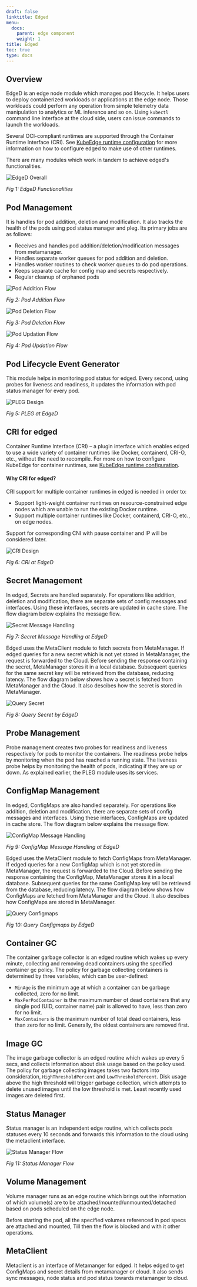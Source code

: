 ```yaml
---
draft: false
linktitle: Edged
menu:
  docs:
    parent: edge component
    weight: 1
title: Edged
toc: true
type: docs
---
```

## Overview

EdgeD is an edge node module which manages pod lifecycle. It helps users to deploy containerized workloads or applications at the edge node. Those workloads could perform any operation from simple telemetry data manipulation to analytics or ML inference and so on. Using `kubectl` command line interface at the cloud side, users can issue commands to launch the workloads.

Several OCI-compliant runtimes are supported through the Container Runtime Interface (CRI). See [KubeEdge runtime configuration](../../configuration/cri.md) for more information on how to configure edged to make use of other runtimes.

There are many modules which work in tandem to achieve edged's functionalities.

![EdgeD Overall](/img/edged/edged-overall.png)

*Fig 1: EdgeD Functionalities*

## Pod Management

It is handles for pod addition, deletion and modification. It also tracks the health of the pods using pod status manager and pleg.
Its primary jobs are as follows:

- Receives and handles pod addition/deletion/modification messages from metamanager.
- Handles separate worker queues for pod addition and deletion.
- Handles worker routines to check worker queues to do pod operations.
- Keeps separate cache for config map and secrets respectively.
- Regular cleanup of orphaned pods

![Pod Addition Flow](/img/edged/pod-addition-flow.png)

*Fig 2: Pod Addition Flow*

![Pod Deletion Flow](/img/edged/pod-deletion-flow.png)

*Fig 3: Pod Deletion Flow*

![Pod Updation Flow](/img/edged/pod-update-flow.png)

*Fig 4: Pod Updation Flow*

## Pod Lifecycle Event Generator

This module helps in monitoring pod status for edged. Every second, using probes for liveness and readiness, it updates the information with pod status manager for every pod.

![PLEG Design](/img/edged/pleg-flow.png)

*Fig 5: PLEG at EdgeD*

## CRI for edged

Container Runtime Interface (CRI) – a plugin interface which enables edged to use a wide variety of container runtimes like Docker, containerd, CRI-O, etc., without the need to recompile. For more on how to configure KubeEdge for container runtimes, see [KubeEdge runtime configuration](../../configuration/cri.md).

#### Why CRI for edged?
CRI support for multiple container runtimes in edged is needed in order to:
+ Support light-weight container runtimes on resource-constrained edge nodes which are unable to run the existing Docker runtime.
+ Support multiple container runtimes like Docker, containerd, CRI-O, etc., on edge nodes.

Support for corresponding CNI with pause container and IP will be considered later.

![CRI Design](/img/edged/edged-cri.png)

*Fig 6: CRI at EdgeD*

## Secret Management

In edged, Secrets are handled separately. For operations like addition, deletion and modification, there are separate sets of config messages and interfaces.
Using these interfaces, secrets are updated in cache store.
The flow diagram below explains the message flow.

![Secret Message Handling](/img/edged/secret-handling.png)

*Fig 7: Secret Message Handling at EdgeD*

Edged uses the MetaClient module to fetch secrets from MetaManager. If edged queries for a new secret which is not yet stored in MetaManager, the request is forwarded to the Cloud. Before sending the response containing the secret, MetaManager stores it in a local database. Subsequent queries for the same secret key will be retrieved from the database, reducing latency. The flow diagram below shows how a secret is fetched from MetaManager and the Cloud. It also descibes how the secret is stored in MetaManager.

![Query Secret](/img/edged/query-secret-from-edged.png)

*Fig 8: Query Secret by EdgeD*

## Probe Management

Probe management creates two probes for readiness and liveness respectively for pods to monitor the containers. The readiness probe helps by monitoring when the pod has reached a running state. The liveness probe helps by monitoring the health of pods, indicating if they are up or down.
As explained earlier, the PLEG module uses its services.


## ConfigMap Management
In edged, ConfigMaps are also handled separately. For operations like addition, deletion and modification, there are separate sets of config messages and interfaces.
Using these interfaces, ConfigMaps are updated in cache store.
The flow diagram below explains the message flow.

![ConfigMap Message Handling](/img/edged/configmap-handling.png)

*Fig 9: ConfigMap Message Handling at EdgeD*

Edged uses the MetaClient module to fetch ConfigMaps from MetaManager. If edged queries for a new ConfigMap which is not yet stored in MetaManager, the request is forwarded to the Cloud. Before sending the response containing the ConfigMap, MetaManager stores it in a local database. Subsequent queries for the same ConfigMap key will be retrieved from the database, reducing latency. The flow diagram below shows how ConfigMaps are fetched from MetaManager and the Cloud. It also descibes how ConfigMaps are stored in MetaManager.

![Query Configmaps](/img/edged/query-configmap-from-edged.png)

*Fig 10: Query Configmaps by EdgeD*

## Container GC

The container garbage collector is an edged routine which wakes up every minute, collecting and removing dead containers using the specified container gc policy.
The policy for garbage collecting containers is determined by three variables, which can be user-defined:
+ `MinAge` is the minimum age at which a container can be garbage collected, zero for no limit.
+ `MaxPerPodContainer` is the maximum number of dead containers that any single pod (UID, container name) pair is allowed to have, less than zero for no limit.
+ `MaxContainers` is the maximum number of total dead containers, less than zero for no limit. Generally, the oldest containers are removed first.

## Image GC

The image garbage collector is an edged routine which wakes up every 5 secs, and collects information about disk usage based on the policy used.
The policy for garbage collecting images takes two factors into consideration, `HighThresholdPercent` and `LowThresholdPercent`. Disk usage above the high threshold will trigger garbage collection, which attempts to delete unused images until the low threshold is met. Least recently used images are deleted first.

## Status Manager

Status manager is an independent edge routine, which collects pods statuses every 10 seconds and forwards this information to the cloud using the metaclient interface.

![Status Manager Flow](/img/edged/pod-status-manger-flow.png)

*Fig 11: Status Manager Flow*

## Volume Management

Volume manager runs as an edge routine which brings out the information of which volume(s) are to be attached/mounted/unmounted/detached based on pods scheduled on the edge node.

Before starting the pod, all the specified volumes referenced in pod specs are attached and mounted, Till then the flow is blocked and with it other operations.

## MetaClient

Metaclient is an interface of Metamanger for edged. It helps edged to get ConfigMaps and secret details from metamanager or cloud.
It also sends sync messages, node status and pod status towards metamanger to cloud.
